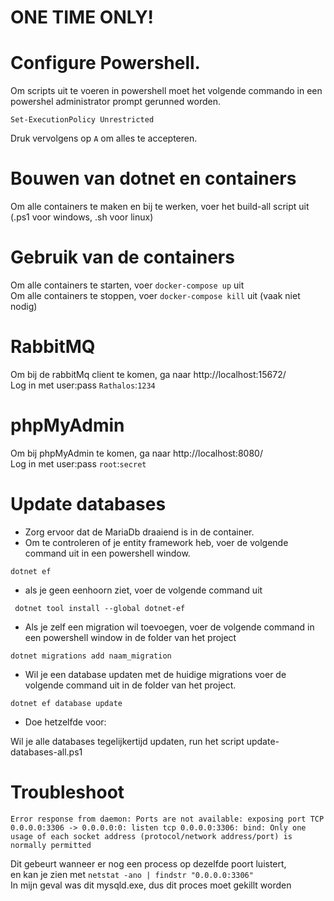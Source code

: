 # ONE TIME ONLY!

# Configure Powershell.

Om scripts uit te voeren in powershell moet het volgende commando in een powershel administrator prompt gerunned worden.

```
Set-ExecutionPolicy Unrestricted
```

Druk vervolgens op `A` om  alles te accepteren.

# Bouwen van dotnet en containers

Om alle containers te maken en bij te werken, voer het build-all script uit \
(.ps1 voor windows, .sh voor linux)

# Gebruik van de containers

Om alle containers te starten, voer `docker-compose up` uit\
Om alle containers te stoppen, voer `docker-compose kill` uit (vaak niet nodig)

# RabbitMQ

Om bij de rabbitMq client te komen, ga naar http://localhost:15672/ \
Log in met user:pass `Rathalos`:`1234`

# phpMyAdmin
Om bij phpMyAdmin te komen, ga naar http://localhost:8080/ \
Log in met user:pass `root`:`secret`

# Update databases
- Zorg ervoor dat de MariaDb draaiend is in de container.
- Om te controleren of je entity framework heb, voer de volgende command uit in een powershell window.
```
dotnet ef
```
- als je geen eenhoorn ziet, voer de volgende command uit
```
 dotnet tool install --global dotnet-ef
```
- Als je zelf een migration wil toevoegen, voer de volgende command in een powershell window in de folder van het project
```
dotnet migrations add naam_migration
```
- Wil je een database updaten met de huidige migrations voer de volgende command uit in de folder van het project.
```
dotnet ef database update
```
- Doe hetzelfde voor: 

Wil je alle databases tegelijkertijd updaten, run het script update-databases-all.ps1

# Troubleshoot
```
Error response from daemon: Ports are not available: exposing port TCP 0.0.0.0:3306 -> 0.0.0.0:0: listen tcp 0.0.0.0:3306: bind: Only one usage of each socket address (protocol/network address/port) is normally permitted 
```
Dit gebeurt wanneer er nog een process op dezelfde poort luistert,\
en kan je zien met `netstat -ano | findstr "0.0.0.0:3306"`\
In mijn geval was dit mysqld.exe, dus dit proces moet gekillt worden




